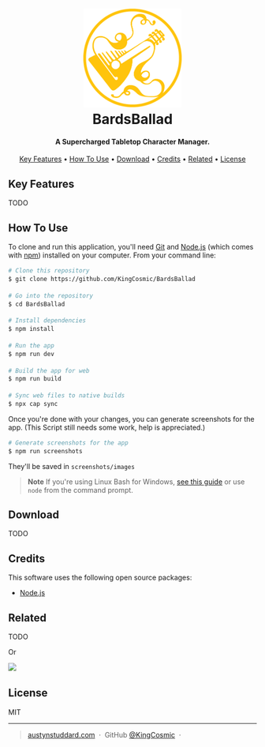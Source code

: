 
<h1 align="center">
  <br>
  <a href="https://bardsballad.com"><img src="https://raw.githubusercontent.com/KingCosmic/BardsBallad/master/public/logo.png" alt="BardsBallad" width="200"></a>
  <br>
    BardsBallad
  <br>
</h1>

<h4 align="center">A Supercharged Tabletop Character Manager.</h4>

<p align="center">
  <a href="#key-features">Key Features</a> •
  <a href="#how-to-use">How To Use</a> •
  <a href="#download">Download</a> •
  <a href="#credits">Credits</a> •
  <a href="#related">Related</a> •
  <a href="#license">License</a>
</p>

<!-- ![screenshot](https://raw.githubusercontent.com/amitmerchant1990/electron-markdownify/master/app/img/markdownify.gif) -->

## Key Features

TODO

<!-- * LivePreview - Make changes, See changes
  - Instantly see what your Markdown documents look like in HTML as you create them.
* Sync Scrolling
  - While you type, LivePreview will automatically scroll to the current location you're editing.
* GitHub Flavored Markdown  
* Syntax highlighting
* [KaTeX](https://khan.github.io/KaTeX/) Support
* Dark/Light mode
* Toolbar for basic Markdown formatting
* Supports multiple cursors
* Save the Markdown preview as PDF
* Emoji support in preview :tada:
* App will keep alive in tray for quick usage
* Full screen mode
  - Write distraction free.
* Cross platform
  - Windows, macOS and Linux ready. -->

## How To Use

To clone and run this application, you'll need [Git](https://git-scm.com) and [Node.js](https://nodejs.org/en/download/) (which comes with [npm](http://npmjs.com)) installed on your computer. From your command line:

```bash
# Clone this repository
$ git clone https://github.com/KingCosmic/BardsBallad

# Go into the repository
$ cd BardsBallad

# Install dependencies
$ npm install

# Run the app
$ npm run dev

# Build the app for web
$ npm run build

# Sync web files to native builds
$ npx cap sync
```

Once you're done with your changes, you can generate screenshots for the app.
(This Script still needs some work, help is appreciated.)

```bash
# Generate screenshots for the app
$ npm run screenshots
```

They'll be saved in `screenshots/images`

> **Note**
> If you're using Linux Bash for Windows, [see this guide](https://www.howtogeek.com/261575/how-to-run-graphical-linux-desktop-applications-from-windows-10s-bash-shell/) or use `node` from the command prompt.


## Download

TODO
<!-- You can [download](https://github.com/amitmerchant1990/electron-markdownify/releases/tag/v1.2.0) the latest installable version of Markdownify for Windows, macOS and Linux. -->

## Credits

This software uses the following open source packages:

- [Node.js](https://nodejs.org/)

## Related

TODO
<!-- [markdownify-web](https://github.com/amitmerchant1990/markdownify-web) - Web version of Markdownify -->

<p>Or</p> 

<a href="https://patreon.com/KingCosmic">
	<img src="https://c5.patreon.com/external/logo/become_a_patron_button@2x.png" width="160">
</a>

<!-- ## You may also like...

- [Pomolectron](https://github.com/amitmerchant1990/pomolectron) - A pomodoro app
- [Correo](https://github.com/amitmerchant1990/correo) - A menubar/taskbar Gmail App for Windows and macOS -->

## License

MIT

---

> [austynstuddard.com](https://austynstuddard.com) &nbsp;&middot;&nbsp;
> GitHub [@KingCosmic](https://github.com/KingCosmic) &nbsp;&middot;&nbsp;

